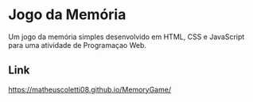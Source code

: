 # Jogo da Memória

Um jogo da memória simples desenvolvido em HTML, CSS e JavaScript para uma atividade de Programaçao Web.

## Link

https://matheuscoletti08.github.io/MemoryGame/